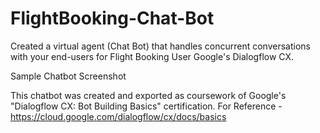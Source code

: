 # FlightBooking-Chat-Bot

Created a virtual agent (Chat Bot) that handles concurrent conversations with your end-users for Flight Booking User Google's Dialogflow CX.


Sample Chatbot Screenshot



This chatbot was created and exported as coursework of Google's "Dialogflow CX: Bot Building Basics" certification. 
For Reference - https://cloud.google.com/dialogflow/cx/docs/basics
